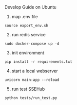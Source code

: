 Develop Guide on Ubuntu
1. map .env file
```
source export_env.sh
```
2. run redis service
```
sudo docker-compose up -d
```
3. init environment 
```
pip install -r requirements.txt   
```
4. start a local webserver
```
uvicorn main:app --reload
```
5. run test SSEHub
```
python tests/run_test.py
```
